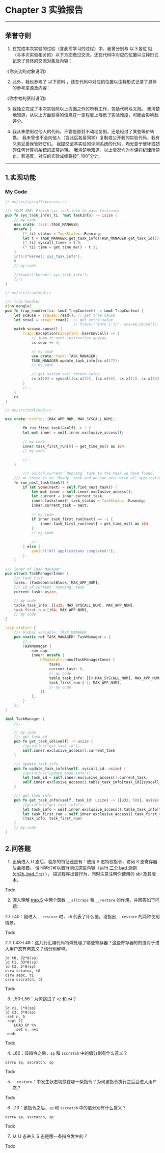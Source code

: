 # Chapter 3 实验报告

---

## 荣誉守则
1. 在完成本次实验的过程（含此前学习的过程）中，我曾分别与 以下各位 就（与本次实验相关的）以下方面做过交流，还在代码中对应的位置以注释形式记录了具体的交流对象及内容：

《你交流的对象说明》

2. 此外，我也参考了 以下资料 ，还在代码中对应的位置以注释形式记录了具体的参考来源及内容：

《你参考的资料说明》

3. 我独立完成了本次实验除以上方面之外的所有工作，包括代码与文档。 我清楚地知道，从以上方面获得的信息在一定程度上降低了实验难度，可能会影响起评分。

4. 我从未使用过他人的代码，不管是原封不动地复制，还是经过了某些等价转换。 我未曾也不会向他人（含此后各届同学）复制或公开我的实验代码，我有义务妥善保管好它们。 我提交至本实验的评测系统的代码，均无意于破坏或妨碍任何计算机系统的正常运转。 我清楚地知道，以上情况均为本课程纪律所禁止，若违反，对应的实验成绩将按“-100”分计。

---

## 1.实现功能

### My Code

```rust
// os/src/syscall/process.rs

/// YOUR JOB: Finish sys_task_info to pass testcases
pub fn sys_task_info(_ti: *mut TaskInfo) -> isize {
    // my code
    use crate::task::TASK_MANAGER;
    unsafe {
        (*_ti).status = TaskStatus::Running;
        let t = TASK_MANAGER.get_task_info(TASK_MANAGER.get_task_id());
        (*_ti).syscall_times = t.0;
        (*_ti).time = get_time_ms() - t.1;
    }
    info!("kernel: sys_task_info");
    0
    // my code
  
    //trace!("kernel: sys_task_info");
    //-1
}
```



```rust
// os/src/trap/mod.rs

/// trap handler
#[no_mangle]
pub fn trap_handler(cx: &mut TrapContext) -> &mut TrapContext {
    let scause = scause::read(); // get trap cause
    let stval = stval::read(); // get extra value
                               // trace!("into {:?}", scause.cause());
    match scause.cause() {
        Trap::Exception(Exception::UserEnvCall) => {
            // jump to next instruction anyway
            cx.sepc += 4;

            // my code
            use crate::task::TASK_MANAGER;
            TASK_MANAGER.update_task_info(cx.x[17]);
            // my code

            // get system call return value
            cx.x[10] = syscall(cx.x[17], [cx.x[10], cx.x[11], cx.x[12]]) as usize;
        }
        //..
    }
    cx
}
```

```rust
// os/src/task/mod.rs

use crate::config::{MAX_APP_NUM, MAX_SYSCALL_NUM};

		fn run_first_task(&self) -> ! {
        let mut inner = self.inner.exclusive_access();
      
        // my code
        inner.task_first_run[0] = get_time_ms() as i64;
        // my code
      
        //..
    }

		/// Switch current `Running` task to the task we have found,
    /// or there is no `Ready` task and we can exit with all applications completed
    fn run_next_task(&self) {
        if let Some(next) = self.find_next_task() {
            let mut inner = self.inner.exclusive_access();
            let current = inner.current_task;
            inner.tasks[next].task_status = TaskStatus::Running;
            inner.current_task = next;
          
          	// my code
            if inner.task_first_run[next] == -1 {
                inner.task_first_run[next] = get_time_ms() as i64;
            }
            // my code
          
            //..
        } else {
            panic!("All applications completed!");
        }
    }

/// Inner of Task Manager
pub struct TaskManagerInner {
    /// task list
    tasks: [TaskControlBlock; MAX_APP_NUM],
    /// id of current `Running` task
    current_task: usize,

    // my code
    table_task_info: [[u32; MAX_SYSCALL_NUM]; MAX_APP_NUM],
    task_first_run:[i64; MAX_APP_NUM],
    // my code
}

lazy_static! {
    /// Global variable: TASK_MANAGER
    pub static ref TASK_MANAGER: TaskManager = {
        //..
        TaskManager {
            num_app,
            inner: unsafe {
                UPSafeCell::new(TaskManagerInner {
                    tasks,
                    current_task: 0,
                  	// my code
                    table_task_info: [[0;MAX_SYSCALL_NUM]; MAX_APP_NUM], // init table
                    task_first_run:[-1; MAX_APP_NUM],
                    // my code
                })
            },
        }
    };
}

impl TaskManager {
    //..

    // my code
    /// get_task_id
    pub fn get_task_id(&self) -> usize {
        //println!("get task id");
        self.inner.exclusive_access().current_task
    }

    /// update_task_info
    pub fn update_task_info(&self, syscall_id: usize) {
        //println!("update task info");
        let task_id = self.inner.exclusive_access().current_task;
        self.inner.exclusive_access().table_task_info[task_id][syscall_id] += 1;
    }

    /// get_task_info
    pub fn get_task_info(&self, task_id: usize) -> ([u32; 500], usize) {
        //println!("get task info");
        let task_info = self.inner.exclusive_access().table_task_info[task_id];
        let task_first_run = self.inner.exclusive_access().task_first_run[task_id] as usize;
        (task_info, task_first_run)
    }
    // my code
}
```



## 2.问答题

1. 正确进入 U 态后，程序的特征还应有：使用 S 态特权指令，访问 S 态寄存器后会报错。 请同学们可以自行测试这些内容（运行 [三个 bad 测例 (ch2b_bad_*.rs)](https://github.com/LearningOS/rCore-Tutorial-Test-2024A/tree/master/src/bin) ）， 描述程序出错行为，同时注意注明你使用的 sbi 及其版本。

Todo

2. 深入理解 [trap.S](https://github.com/LearningOS/rCore-Camp-Code-2024A/blob/ch3/os/src/trap/trap.S) 中两个函数 `__alltraps` 和 `__restore` 的作用，并回答如下问题:

2.1 L40：刚进入 `__restore` 时，`a0` 代表了什么值。请指出 `__restore` 的两种使用情景。

Todo

2.2 L43-L48：这几行汇编代码特殊处理了哪些寄存器？这些寄存器的的值对于进入用户态有何意义？请分别解释。

```assembly
ld t0, 32*8(sp)
ld t1, 33*8(sp)
ld t2, 2*8(sp)
csrw sstatus, t0
csrw sepc, t1
csrw sscratch, t2
```

Todo

3. L50-L56：为何跳过了 `x2` 和 `x4`？

```assembly
ld x1, 1*8(sp)
ld x3, 3*8(sp)
.set n, 5
.rept 27
    LOAD_GP %n
    .set n, n+1
.endr
```

Todo

4. L60：该指令之后，`sp` 和 `sscratch` 中的值分别有什么意义？

```assembly
csrrw sp, sscratch, sp
```

Todo

5. `__restore`：中发生状态切换在哪一条指令？为何该指令执行之后会进入用户态？

Todo

6. L13：该指令之后，`sp` 和 `sscratch` 中的值分别有什么意义？

```assembly
csrrw sp, sscratch, sp
```

Todo

7. 从 U 态进入 S 态是哪一条指令发生的？

Todo
